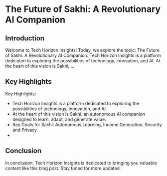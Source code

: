# The Future of Sakhi: A Revolutionary AI Companion

## Introduction

Welcome to Tech Horizon Insights! Today, we explore the topic: The Future of Sakhi: A Revolutionary AI Companion. Tech Horizon Insights is a platform dedicated to exploring the possibilities of technology, innovation, and AI. At the heart of this vision is Sakhi, ...

## Key Highlights

Key Highlights:
- Tech Horizon Insights is a platform dedicated to exploring the possibilities of technology, innovation, and AI.
-  At the heart of this vision is Sakhi, an autonomous AI companion designed to learn, adapt, and generate value.
-  Key Goals for Sakhi: Autonomous Learning, Income Generation, Security and Privacy.
- 

## Conclusion

In conclusion, Tech Horizon Insights is dedicated to bringing you valuable content like this blog post. Stay tuned for more updates!